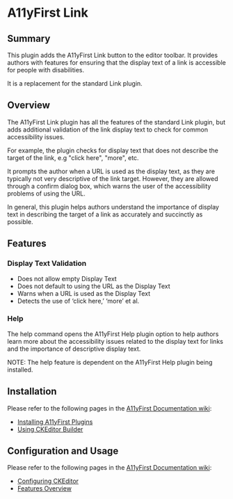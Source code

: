 # A11yFirst Link

## Summary

This plugin adds the A11yFirst Link button to the editor toolbar. It provides
authors with features for ensuring that the display text of a link is
accessible for people with disabilities.

It is a replacement for the standard Link plugin.

## Overview

The A11yFirst Link plugin has all the features of the standard Link plugin,
but adds additional validation of the link display text to check for common
accessibility issues.

For example, the plugin checks for display text that does not describe the
target of the link, e.g "click here", "more", etc.

It prompts the author when a URL is used as the display text, as they are
typically not very descriptive of the link target. However, they are allowed
through a confirm dialog box, which warns the user of the accessibility
problems of using the URL.

In general, this plugin helps authors understand the importance of display
text in describing the target of a link as accurately and succinctly as
possible.

## Features

### Display Text Validation

* Does not allow empty Display Text
* Does not default to using the URL as the Display Text
* Warns when a URL is used as the Display Text
* Detects the use of ‘click here,’ ‘more’ et al.

### Help

The help command opens the A11yFirst Help plugin option to help authors learn
more about the accessibility issues related to the display text for links and
the importance of descriptive display text.

NOTE: The help feature is dependent on the A11yFirst Help plugin being installed.

## Installation

Please refer to the following pages in the
[A11yFirst Documentation wiki](https://github.com/a11yfirst/documentation/wiki):

* [Installing A11yFirst Plugins](https://github.com/a11yfirst/documentation/wiki/Installing-A11yFirst-Plugins)
* [Using CKEditor Builder](https://github.com/a11yfirst/documentation/wiki/Using-CKEditor-Builder)

## Configuration and Usage

Please refer to the following pages in the
[A11yFirst Documentation wiki](https://github.com/a11yfirst/documentation/wiki):

* [Configuring CKEditor](https://github.com/a11yfirst/documentation/wiki/Configuring-CKEditor)
* [Features Overview](https://github.com/a11yfirst/documentation/wiki/Features-Overview)
